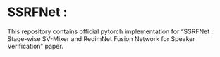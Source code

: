 # SSRFNet : 

This repository contains official pytorch implementation for “SSRFNet : Stage-wise SV-Mixer and RedimNet Fusion Network for Speaker Verification” paper.
